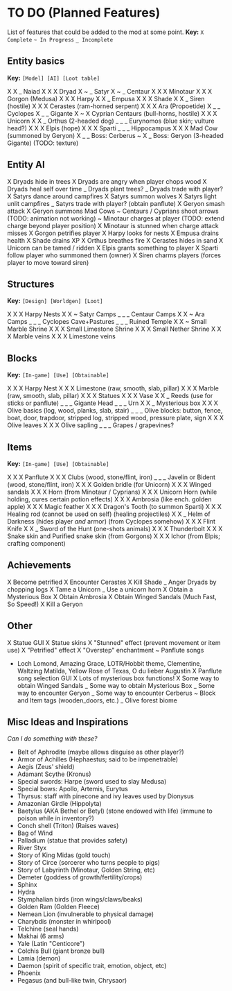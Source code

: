 # TO DO (Planned Features)

List of features that could be added to the mod at some point.
__Key:__
`X Complete` `~ In Progress` `_ Incomplete`

## Entity basics

__Key:__
`[Model] [AI] [Loot table]`

X X _ Naiad
X X X Dryad
X ~ _ Satyr
X ~ _ Centaur
X X X Minotaur
X X X Gorgon (Medusa)
X X X Harpy
X X _ Empusa
X X X Shade
X X _ Siren (hostile)
X X X Cerastes (ram-horned serpent)
X X X Ara (Propoetide)
X _ _ Cyclopes
X _ _ Gigante
X ~ X Cyprian Centaurs (bull-horns, hostile)
X X X Unicorn
X X _ Orthus (2-headed dog)
_ _ _ Eurynomos (blue skin; vulture head?)
X X X Elpis (hope)
X X X Sparti
_ _ _ Hippocampus
X X X Mad Cow (summoned by Geryon)
X _ _ Boss: Cerberus
~ X _ Boss: Geryon (3-headed Gigante) (TODO: texture)


## Entity AI

X Dryads hide in trees
X Dryads are angry when player chops wood
X Dryads heal self over time
_ Dryads plant trees?
_ Dryads trade with player?
X Satyrs dance around campfires
X Satyrs summon wolves
X Satyrs light unlit campfires
_ Satyrs trade with player? (obtain panflute)
X Geryon smash attack
X Geryon summons Mad Cows
~ Centaurs / Cyprians shoot arrows (TODO: animation not working)
~ Minotaur charges at player (TODO: extend charge beyond player position)
X Minotaur is stunned when charge attack misses
X Gorgon petrifies player
X Harpy looks for nests
X Empusa drains health
X Shade drains XP
X Orthus breathes fire
X Cerastes hides in sand
X Unicorn can be tamed / ridden
X Elpis grants something to player
X Sparti follow player who summoned them (owner)
X Siren charms players (forces player to move toward siren)

## Structures

__Key:__
`[Design] [Worldgen] [Loot]`

X X X Harpy Nests
X X ~ Satyr Camps
_ _ _ Centaur Camps
X X ~ Ara Camps
_ _ _ Cyclopes Cave+Pastures
_ _ _ Ruined Temple
X X ~ Small Marble Shrine
X X X Small Limestone Shrine
X X X Small Nether Shrine
X X X Marble veins
X X X Limestone veins

## Blocks

__Key:__
`[In-game] [Use] [Obtainable]`

X X X Harpy Nest
X X X Limestone (raw, smooth, slab, pillar)
X X X Marble (raw, smooth, slab, pillar)
X X X Statues
X X X Vase
X X _ Reeds (use for sticks or panflute)
_ _ _ Gigante Head
_ _ _ Urn
X X _ Mysterious box
X X X Olive basics (log, wood, planks, slab, stair)
_ _ _ Olive blocks: button, fence, boat, door, trapdoor, stripped log, stripped wood, pressure plate, sign
X X X Olive leaves
X X X Olive sapling
_ _ _ Grapes / grapevines?

## Items

__Key:__
`[In-game] [Use] [Obtainable]`

X X X Panflute
X X X Clubs (wood, stone/flint, iron)
_ _ _ Javelin or Bident (wood, stone/flint, iron)
X X X Golden bridle (for Unicorn)
X X X Winged sandals
X X X Horn (from Minotaur / Cyprians)
X X X Unicorn Horn (while holding, cures certain potion effects)
X X X Ambrosia (like ench. golden apple)
X X X Magic feather
X X X Dragon's Tooth (to summon Sparti)
X X X Healing rod (cannot be used on self) (healing projectiles)
X X _ Helm of Darkness (hides player _and_ armor) (from Cyclopes somehow)
X X X Flint Knife
X X _ Sword of the Hunt (one-shots animals)
X X X Thunderbolt
X X X Snake skin and Purified snake skin (from Gorgons)
X X X Ichor (from Elpis; crafting component)

## Achievements

X Become petrified
X Encounter Cerastes
X Kill Shade
_ Anger Dryads by chopping logs
X Tame a Unicorn
_ Use a unicorn horn
X Obtain a Mysterious Box
X Obtain Ambrosia
X Obtain Winged Sandals (Much Fast, So Speed!)
X Kill a Geryon

## Other

X Statue GUI
X Statue skins
X "Stunned" effect (prevent movement or item use)
X "Petrified" effect
X "Overstep" enchantment
~ Panflute songs
- Loch Lomond, Amazing Grace, LOTR/Hobbit theme, Clementine, Waltzing Matilda, Yellow Rose of Texas, O du lieber Augustin
X Panflute song selection GUI
X Lots of mysterious box functions!
X Some way to obtain Winged Sandals
_ Some way to obtain Mysterious Box
_ Some way to encounter Geryon
_ Some way to encounter Cerberus
~ Block and Item tags (wooden_doors, etc.)
_ Olive forest biome

## Misc Ideas and Inspirations

_Can I do something with these?_

- Belt of Aphrodite (maybe allows disguise as other player?)
- Armor of Achilles (Hephaestus; said to be impenetrable)
- Aegis (Zeus' shield)
- Adamant Scythe (Kronus)
- Special swords: Harpe (sword used to slay Medusa)
- Special bows: Apollo, Artemis, Eurytus
- Thyrsus: staff with pinecone and ivy leaves used by Dionysus
- Amazonian Girdle (Hippolyta)
- Baetylus (AKA Bethel or Betyl) (stone endowed with life) (immune to poison while in inventory?)
- Conch shell (Triton) (Raises waves)
- Bag of Wind
- Palladium (statue that provides safety)
- River Styx
- Story of King Midas (gold touch)
- Story of Circe (sorcerer who turns people to pigs)
- Story of Labyrinth (Minotaur, Golden String, etc)
- Demeter (goddess of growth/fertility/crops)
- Sphinx
- Hydra
- Stymphalian birds (iron wings/claws/beaks)
- Golden Ram (Golden Fleece)
- Nemean Lion (invulnerable to physical damage)
- Charybdis (monster in whirlpool)
- Telchine (seal hands)
- Makhai (6 arms)
- Yale (Latin "Centicore")
- Colchis Bull (giant bronze bull)
- Lamia (demon)
- Daemon (spirit of specific trait, emotion, object, etc)
- Phoenix
- Pegasus (and bull-like twin, Chrysaor)
